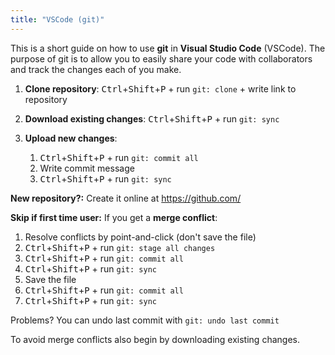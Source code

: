 ```yaml
---
title: "VSCode (git)"
---
```


This is a short guide on how to use **git** in **Visual Studio Code** (VSCode). The purpose of git is to allow you to easily share your code with collaborators and track the changes each of you make.

1. **Clone repository**: <kbd>Ctrl</kbd>+<kbd>Shift</kbd>+<kbd>P</kbd> + run `git: clone` + write link to repository
2. **Download existing changes**: <kbd>Ctrl</kbd>+<kbd>Shift</kbd>+<kbd>P</kbd> + run `git: sync`
3. **Upload new changes**: 
  
    1. <kbd>Ctrl</kbd>+<kbd>Shift</kbd>+<kbd>P</kbd> + run `git: commit all`
    2. Write commit message
    3. <kbd>Ctrl</kbd>+<kbd>Shift</kbd>+<kbd>P</kbd> + run `git: sync`
    
**New repository?:** Create it online at https://github.com/

**Skip if first time user:** If you get a **merge conflict**:

1. Resolve conflicts by point-and-click (don't save the file)
2. <kbd>Ctrl</kbd>+<kbd>Shift</kbd>+<kbd>P</kbd> + run `git: stage all changes`
3. <kbd>Ctrl</kbd>+<kbd>Shift</kbd>+<kbd>P</kbd> + run `git: commit all`
4. <kbd>Ctrl</kbd>+<kbd>Shift</kbd>+<kbd>P</kbd> + run `git: sync`
5. Save the file
6. <kbd>Ctrl</kbd>+<kbd>Shift</kbd>+<kbd>P</kbd> + run `git: commit all`
7. <kbd>Ctrl</kbd>+<kbd>Shift</kbd>+<kbd>P</kbd> + run `git: sync`

Problems? You can undo last commit with `git: undo last commit`

To avoid merge conflicts also begin by downloading existing changes.
